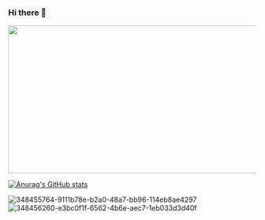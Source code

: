 ### Hi there 👋

<!--
**golden-hamster/golden-hamster** is a ✨ _special_ ✨ repository because its `README.md` (this file) appears on your GitHub profile.

Here are some ideas to get you started:

- 🔭 I’m currently working on ...
- 🌱 I’m currently learning ...
- 👯 I’m looking to collaborate on ...
- 🤔 I’m looking for help with ...
- 💬 Ask me about ...
- 📫 How to reach me: ...
- 😄 Pronouns: ...
- ⚡ Fun fact: ...
-->
<!--
![Anurag's GitHub stats](https://github-readme-stats.vercel.app/api?username=golden-hamster&show_icons=true&theme=radical)
-->
<a href="https://www.gitanimals.org/en_US?utm_medium=image&utm_source=golden-hamster&utm_content=farm">
<img
  src="https://render.gitanimals.org/farms/golden-hamster"
  width="600"
  height="300"
/>
</a>
<br>

[![Anurag's GitHub stats](https://github-readme-stats.vercel.app/api?username=golden-hamster&show_icons=true&hide=stars)](https://github.com/anuraghazra/github-readme-stats)

![348455764-9111b78e-b2a0-48a7-bb96-114eb8ae4297](https://github.com/user-attachments/assets/312de208-ea2b-43e8-9ebe-876247605306)
![348456260-e3bc0f1f-6562-4b6e-aec7-1eb033d3d40f](https://github.com/user-attachments/assets/9942bc36-7523-4727-bf20-b464ec63bf9b)

